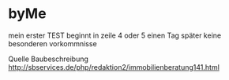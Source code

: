 # byMe
mein erster TEST
beginnt in zeile 4 oder 5
einen Tag später 
keine besonderen vorkommnisse

Quelle Baubeschreibung
http://sbservices.de/php/redaktion2/immobilienberatung141.html
